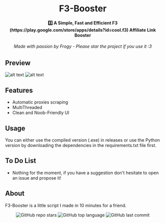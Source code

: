 <h1 align="center">F3-Booster</h1>

<h4 align="center">3️⃣ A Simple, Fast and Efficient F3 (https://play.google.com/store/apps/details?id=cool.f3) Affiliate Link Booster</h4>
<h6 align="center">Made with passion by Frogy - Please star the project if you use it :3</a></h6>

## Preview
![alt text](https://i.imgur.com/IUVbQdE.png)
![alt text](https://i.imgur.com/5TFu0RH.png)

## Features
- Automatic proxies scraping
- MultiThreaded
- Clean and Noob-Friendly UI

## Usage
You can either use the compiled version (.exe) in releases or use the Python version by downloading the dependencies in the requirements.txt file first.

## To Do List
- Nothing for the moment, if you have a suggestion don't hesitate to open an issue and propose it!

## About
F3-Booster is a little script I made in 10 minutes for a friend.

<p align="center">
    <img alt="GitHub repo stars" src="https://img.shields.io/github/stars/TurfuFrogy/F3-Booster?style=for-the-badge&logo=stylelint&color=gold">
    <img alt="GitHub top language" src="https://img.shields.io/github/languages/top/TurfuFrogy/F3-Booster?style=for-the-badge&logo=stylelint&color=gold">
    <img alt="GitHub last commit" src="https://img.shields.io/github/last-commit/TurfuFrogy/F3-Booster?style=for-the-badge&logo=stylelint&color=gold">
</p>
